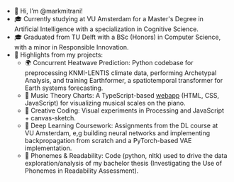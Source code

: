 - 👋 Hi, I’m @markmitrani!
- 🎓 Currently studying at VU Amsterdam for a Master's Degree in Artificial Intelligence with a specialization in Cognitive Science.
- 🎓 Graduated from TU Delft with a BSc (Honors) in Computer Science, with a minor in Responsible Innovation.
- 📌 Highlights from my projects:
  - 🌍 Concurrent Heatwave Prediction: Python codebase for preprocessing KNMI-LENTIS climate data, performing Archetypal Analysis, and training Earthformer, a spatiotemporal transformer for Earth systems forecasting.
  - 🎹 Music Theory Charts: A TypeScript-based [webapp](https://markmitrani.github.io/MusicTheoryCharts/index.html) (HTML, CSS, JavaScript) for visualizing musical scales on the piano.
  - 🧪 Creative Coding: Visual experiments in Processing and JavaScript + canvas-sketch.
  - 🧠 Deep Learning Coursework: Assignments from the DL course at VU Amsterdam, e,g building neural networks and implementing backpropagation from scratch and a PyTorch-based VAE implementation.
  - 📖 Phonemes & Readability: Code (python, nltk) used to drive the data exploration/analysis of my bachelor thesis (Investigating the Use of Phonemes in Readability Assessment).

<!---
markmitrani/markmitrani is a ✨ special ✨ repository because its `README.md` (this file) appears on your GitHub profile.
You can click the Preview link to take a look at your changes.
--->
